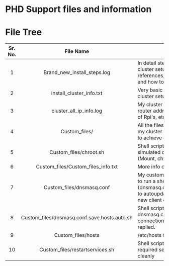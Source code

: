 # PHD Support files and information

# File Tree

| Sr. No. |                   File Name                  | Description                                                                                                                                                               |
|:-------:|:--------------------------------------------:|---------------------------------------------------------------------------------------------------------------------------------------------------------------------------|
|    1    |          Brand_new_install_steps.log         | In detail steps to replicate my cluster setup                                         It includes all the references, known issues, errors and how to solve them and tips |
|    2    |           install_cluster_info.txt           | Very basic tips and steps for cluster setup                                                                                                                               |
|    3    |            cluster_all_ip_info.log           | My cluster info (Ip addresses, router addresses, MAC addresses of Rpi's, etc.)                                                                                            |
|    4    |                 Custom_files/                | All the files I custom built to help my cluster setup process faster or to achieve a certain functionality.                                                               |
|    5    |            Custom_files/chroot.sh            | Shell script to easily chroot into a simulated client environment. (Mount, chroot, exit, umount)                                                                          |
|    6    |      Custom_files/Custom_files_info.txt      | More info on the files in this folder.                                                                                                                                    |
|    7    |           Custom_files/dnsmasq.conf          | My custom built dnsmasq.conf file to run a shell script (dnsmasq.conf.save.hosts.auto.sh) to autoupdate the hosts files when new client connects                          |
|    8    | Custom_files/dnsmasq.conf.save.hosts.auto.sh | Shell script called by dnsmasq.conf whenever a new connection or DHCP request is replied.                                                                                 |
|    9    |              Custom_files/hosts              | /etc/hosts files for reference                                                                                                                                            |
|    10   |        Custom_files/restartservices.sh       | Shell script to restart all the required services faster and cleanly                                                                                                      |